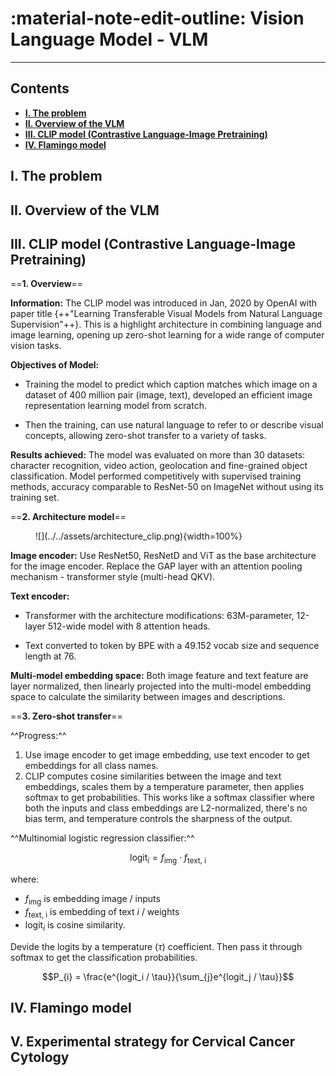 # :material-note-edit-outline: Vision Language Model - VLM
---

## Contents

- [**I. The problem**](#i-the-problem)
- [**II. Overview of the VLM**](#ii-overview-of-the-vlm)
- [**III. CLIP model (Contrastive Language-Image Pretraining)**](#iii-clip-model-contrastive-language-image-pretraining)
- [**IV. Flamingo model**](#iv-flamingo-model)

## I. The problem
## II. Overview of the VLM
## III. CLIP model (Contrastive Language-Image Pretraining)
==**1. Overview**==

**Information:** The CLIP model was introduced in Jan, 2020 by OpenAI with paper title {++"Learning Transferable Visual Models from Natural Language Supervision"++}. This is a highlight architecture in combining language and image learning, opening up zero-shot learning for a wide range of computer vision tasks.

**Objectives of Model:** 

- Training the model to predict which caption matches which image on a dataset of 400 million pair (image, text), developed an efficient image representation learning model from scratch. 

- Then the training, can use natural language to refer to or describe visual concepts, allowing zero-shot transfer to a variety of tasks.

**Results achieved:** The model was evaluated on more than 30 datasets: character recognition, video action, geolocation and fine-grained object classification. Model performed competitively with supervised training methods, accuracy comparable to ResNet-50 on ImageNet without using its training set.

==**2. Architecture model**==

<figure markdown="span">
    ![](../../assets/architecture_clip.png){width=100%}
</figure>

**Image encoder:** Use ResNet50, ResNetD and ViT as the base architecture for the image encoder. Replace the GAP layer with an attention pooling mechanism - transformer style (multi-head QKV). 

**Text encoder:** 

- Transformer with the architecture modifications: 63M-parameter, 12-layer 512-wide model with 8 attention heads. 

- Text converted to token by BPE with a 49.152 vocab size and sequence length at 76.

**Multi-model embedding space:** Both image feature and text feature are layer normalized, then linearly projected into the multi-model embedding space to calculate the similarity between images and descriptions.

==**3. Zero-shot transfer**==

^^Progress:^^

1. Use image encoder to get image embedding, use text encoder to get embeddings for all class names.
2. CLIP computes cosine similarities between the image and text embeddings, scales them by a temperature parameter, then applies softmax to get probabilities. This works like a softmax classifier where both the inputs and class embeddings are L2-normalized, there's no bias term, and temperature controls the sharpness of the output. 

^^Multinomial logistic regression classifier:^^

$$\text{logit}_{i} = f_\text{img} \cdot f_\text{text, i}$$

where:

- $f_\text{img}$ is embedding image / inputs
- $f_\text{text, i}$ is embedding of text $i$ / weights
- $\text{logit}_{i}$ is cosine similarity. 

Devide the logits by a temperature ($\tau$) coefficient. Then pass it through softmax to get the classification probabilities.

$$P_{i} = \frac{e^{logit_i / \tau}}{\sum_{j}e^{logit_j / \tau}}$$

## IV. Flamingo model
## V. Experimental strategy for Cervical Cancer Cytology



